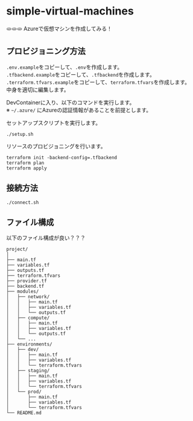 # simple-virtual-machines

🫓🫓🫓 Azureで仮想マシンを作成してみる！  

## プロビジョニング方法

`.env.example`をコピーして、`.env`を作成します。  
`.tfbackend.example`をコピーして、`.tfbackend`を作成します。  
`.terraform.tfvars.example`をコピーして、`terraform.tfvars`を作成します。  
中身を適切に編集します。  

DevContainerに入り、以下のコマンドを実行します。  
※ `~/.azure/` にAzureの認証情報があることを前提とします。  

セットアップスクリプトを実行します。  

```shell
./setup.sh
```

リソースのプロビジョニングを行います。  

```shell
terraform init -backend-config=.tfbackend
terraform plan
terraform apply
```

## 接続方法

```shell
./connect.sh
```

## ファイル構成

以下のファイル構成が良い？？？  

```files
project/
│
├── main.tf
├── variables.tf
├── outputs.tf
├── terraform.tfvars
├── provider.tf
├── backend.tf
├── modules/
│   ├── network/
│   │   ├── main.tf
│   │   ├── variables.tf
│   │   └── outputs.tf
│   ├── compute/
│   │   ├── main.tf
│   │   ├── variables.tf
│   │   └── outputs.tf
│   └── ...
├── environments/
│   ├── dev/
│   │   ├── main.tf
│   │   ├── variables.tf
│   │   └── terraform.tfvars
│   ├── staging/
│   │   ├── main.tf
│   │   ├── variables.tf
│   │   └── terraform.tfvars
│   └── prod/
│       ├── main.tf
│       ├── variables.tf
│       └── terraform.tfvars
└── README.md
```
